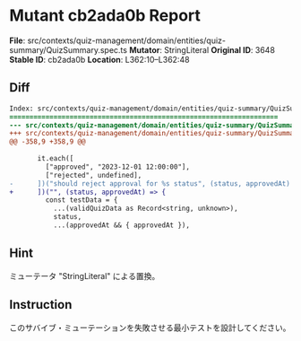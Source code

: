 # Mutant cb2ada0b Report

**File**: src/contexts/quiz-management/domain/entities/quiz-summary/QuizSummary.spec.ts
**Mutator**: StringLiteral
**Original ID**: 3648
**Stable ID**: cb2ada0b
**Location**: L362:10–L362:48

## Diff

```diff
Index: src/contexts/quiz-management/domain/entities/quiz-summary/QuizSummary.spec.ts
===================================================================
--- src/contexts/quiz-management/domain/entities/quiz-summary/QuizSummary.spec.ts	original
+++ src/contexts/quiz-management/domain/entities/quiz-summary/QuizSummary.spec.ts	mutated #3648
@@ -358,9 +358,9 @@
 
       it.each([
         ["approved", "2023-12-01 12:00:00"],
         ["rejected", undefined],
-      ])("should reject approval for %s status", (status, approvedAt) => {
+      ])("", (status, approvedAt) => {
         const testData = {
           ...(validQuizData as Record<string, unknown>),
           status,
           ...(approvedAt && { approvedAt }),
```

## Hint

ミューテータ "StringLiteral" による置換。

## Instruction

このサバイブ・ミューテーションを失敗させる最小テストを設計してください。
